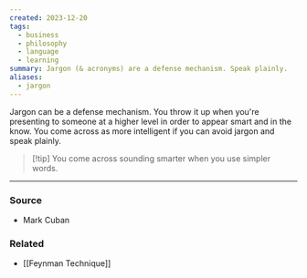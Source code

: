 ```yaml
---
created: 2023-12-20
tags:
  - business
  - philosophy
  - language
  - learning
summary: Jargon (& acronyms) are a defense mechanism. Speak plainly.
aliases:
  - jargon
---
```

Jargon can be a defense mechanism. You throw it up when you're presenting to someone at a higher level in order to appear smart and in the know. You come across as more intelligent if you can avoid jargon and speak plainly. 

> [!tip] You come across sounding smarter when you use simpler words. 

---
### Source
- Mark Cuban 

### Related
- [[Feynman Technique]]